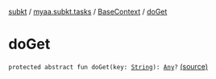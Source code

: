 [subkt](../../index.md) / [myaa.subkt.tasks](../index.md) / [BaseContext](index.md) / [doGet](./do-get.md)

# doGet

`protected abstract fun doGet(key: `[`String`](https://kotlinlang.org/api/latest/jvm/stdlib/kotlin/-string/index.html)`): `[`Any`](https://kotlinlang.org/api/latest/jvm/stdlib/kotlin/-any/index.html)`?` [(source)](https://github.com/Myaamori/SubKt/blob/0.1.8/src/main/kotlin/myaa/subkt/tasks/plugin.kt#L89)